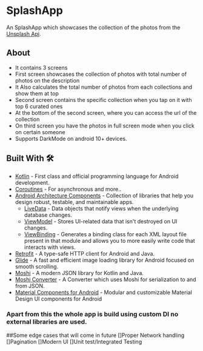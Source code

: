 
# SplashApp
An SplashApp which showcases the collection of the photos from the [Unsplash Api](https://unsplash.com/documentation).



## About
- It contains 3 screens
- First screen showcases the collection of photos with total number of photos on the description
- It Also calculates the total number of photos from each collections and show them at top
- Second screen contains the specific collection when you tap on it with top 6 curated ones
- At the bottom of the second screen, where you can access the url of the collection
- On third screen you have the photos in full screen mode when you click on certain someone
- Supports DarkMode on android 10+ devices.

## Built With 🛠
- [Kotlin](https://kotlinlang.org/) - First class and official programming language for Android development.
- [Coroutines](https://kotlinlang.org/docs/reference/coroutines-overview.html) - For asynchronous and more..
- [Android Architecture Components](https://developer.android.com/topic/libraries/architecture) - Collection of libraries that help you design robust, testable, and maintainable apps.
  - [LiveData](https://developer.android.com/topic/libraries/architecture/livedata) - Data objects that notify views when the underlying database changes.
  - [ViewModel](https://developer.android.com/topic/libraries/architecture/viewmodel) - Stores UI-related data that isn't destroyed on UI changes.
  - [ViewBinding](https://developer.android.com/topic/libraries/view-binding) - Generates a binding class for each XML layout file present in that module and allows you to more easily write code that interacts with views.
- [Retrofit](https://square.github.io/retrofit/) - A type-safe HTTP client for Android and Java.
- [Glide](https://bumptech.github.io/glide/) - A fast and efficient image loading library for Android focused on smooth scrolling.
- [Moshi](https://github.com/square/moshi) - A modern JSON library for Kotlin and Java.
- [Moshi Converter](https://github.com/square/retrofit/tree/master/retrofit-converters/moshi) - A Converter which uses Moshi for serialization to and from JSON.
- [Material Components for Android](https://github.com/material-components/material-components-android) - Modular and customizable Material Design UI components for Android

### Apart from this the whole app is build using custom DI no external libraries are used.


##Some edge cases that will come in future
[]Proper Network handling
[]Pagination
[]Modern UI
[]Unit test/Integrated Testing